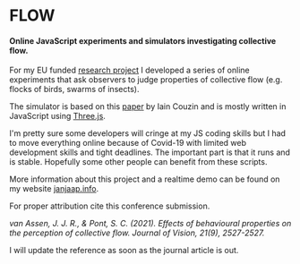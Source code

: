 # FLOW
#### Online JavaScript experiments and simulators investigating collective flow.

For my EU funded [research project](https://cordis.europa.eu/project/id/896434 "Project FLOW") I developed a series of online experiments that ask observers to judge properties of collective flow (e.g. flocks of birds, swarms of insects).

The simulator is based on this [paper](https://doi.org/10.1006/jtbi.2002.3065 "Paper") by Iain Couzin and is mostly written in JavaScript using [Three.js](https://threejs.org "Three.js").

I'm pretty sure some developers will cringe at my JS coding skills but I had to move everything online because of Covid-19 with limited web development skills and tight deadlines. The important part is that it runs and is stable. Hopefully some other people can benefit from these scripts.

More information about this project and a realtime demo can be found on my website [janjaap.info](http://www.janjaap.info "janjaap.info").

For proper attribution cite this conference submission.

*van Assen, J. J. R., & Pont, S. C. (2021). Effects of behavioural properties on the perception of collective flow. Journal of Vision, 21(9), 2527-2527.*

I will update the reference as soon as the journal article is out.
